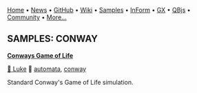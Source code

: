 [Home](https://qb64.com) • [News](../news.md) • [GitHub](https://github.com/QB64Official/qb64) • [Wiki](wiki.md) • [Samples](../samples.md) • [InForm](../inform.md) • [GX](../gx.md) • [QBjs](../qbjs.md) • [Community](../community.md) • [More...](../more.md)

## SAMPLES: CONWAY

**[Conways Game of Life](conways-game-of-life/index.md)**

[🐝 Luke](luke.md) 🔗 [automata](automata.md), [conway](conway.md)

Standard Conway's Game of Life simulation.
